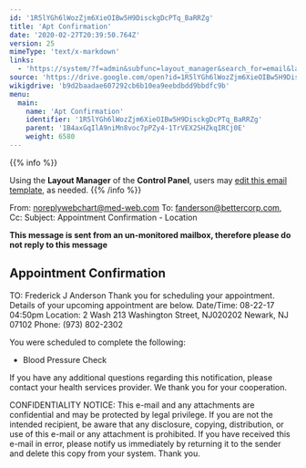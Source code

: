 ```yaml
---
id: '1R5lYGh6lWozZjm6XieOIBw5H9DisckgDcPTq_BaRRZg'
title: 'Apt Confirmation'
date: '2020-02-27T20:39:50.764Z'
version: 25
mimeType: 'text/x-markdown'
links:
  - 'https://system/?f=admin&subfunc=layout_manager&search_for=email&layout_search=Go&lv_layout_manager_limit=0&opp=edit&doc_type=EAPTC&old_module=Email&old_name=Apt+Confirmation&active=0'
source: 'https://drive.google.com/open?id=1R5lYGh6lWozZjm6XieOIBw5H9DisckgDcPTq_BaRRZg'
wikigdrive: 'b9d2baadae607292cb6b10ea9eebdbdd9bbdfc9b'
menu:
  main:
    name: 'Apt Confirmation'
    identifier: '1R5lYGh6lWozZjm6XieOIBw5H9DisckgDcPTq_BaRRZg'
    parent: '1B4axGqIlA9niMn8voc7pPZy4-1TrVEX2SHZkqIRCj0E'
    weight: 6580
---
```





{{% info %}}

Using the **Layout Manager** of the **Control Panel**, users may [edit this email template](https://system/?f=admin&subfunc=layout_manager&search_for=email&layout_search=Go&lv_layout_manager_limit=0&opp=edit&doc_type=EAPTC&old_module=Email&old_name=Apt+Confirmation&active=0), as needed.
{{% /info %}}



From: noreplywebchart@med-web.com
To: fanderson@bettercorp.com,
Cc:
Subject: Appointment Confirmation - Location

****This message is sent from an un-monitored mailbox, therefore please do not reply to this message****
  
## **Appointment Confirmation**  


TO: Frederick J Anderson
Thank you for scheduling your appointment. Details of your upcoming appointment are below.
Date/Time: 08-22-17 04:50pm
Location:
2 Wash
213 Washington Street, NJ020202
Newark, NJ 07102
Phone: (973) 802-2302

You were scheduled to complete the following:
* Blood Pressure Check

If you have any additional questions regarding this notification, please contact your health services provider.
We thank you for your cooperation.


CONFIDENTIALITY NOTICE: This e-mail and any attachments are confidential and may be protected by legal privilege. If you are not the intended recipient, be aware that any disclosure, copying, distribution, or use of this e-mail or any attachment is prohibited. If you have received this e-mail in error, please notify us immediately by returning it to the sender and delete this copy from your system. Thank you.

